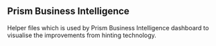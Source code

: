 ## Prism Business Intelligence
Helper files which is used by Prism Business Intelligence dashboard to visualise the improvements from hinting technology.
